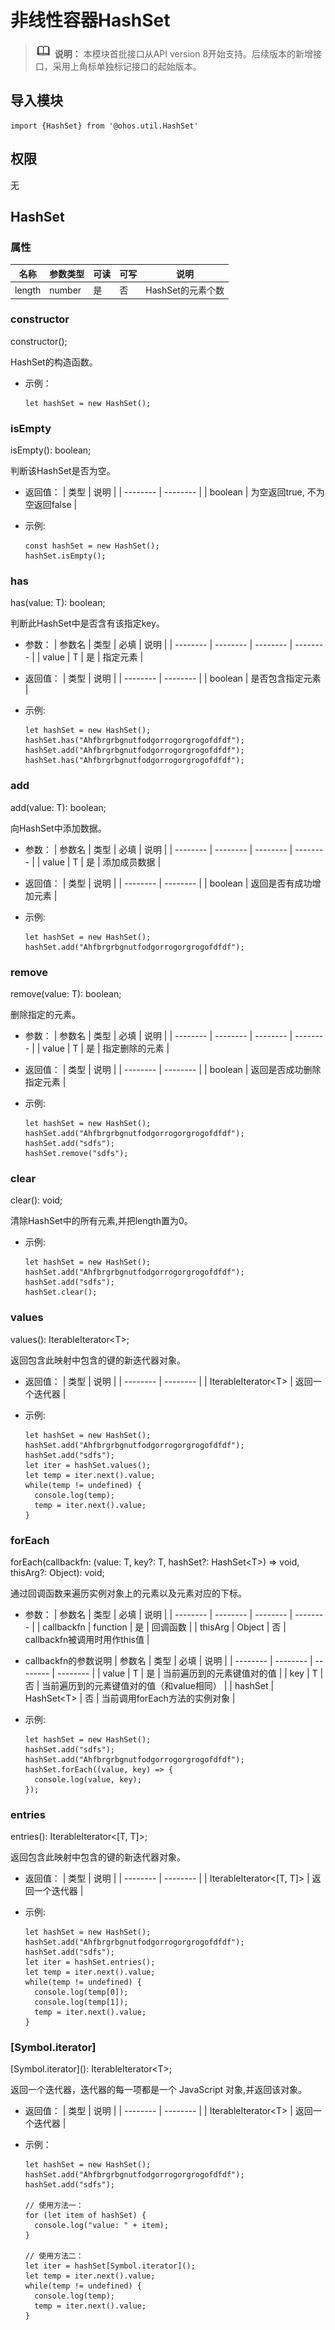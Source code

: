 # 非线性容器HashSet 

> ![icon-note.gif](public_sys-resources/icon-note.gif) **说明：**
> 本模块首批接口从API version 8开始支持。后续版本的新增接口，采用上角标单独标记接口的起始版本。


## 导入模块

```
import {HashSet} from '@ohos.util.HashSet'  
```


## 权限

无

## HashSet


### 属性

| 名称 | 参数类型 | 可读 | 可写 | 说明 |
| -------- | -------- | -------- | -------- | -------- |
| length | number | 是 | 否 | HashSet的元素个数 |


### constructor

constructor();

HashSet的构造函数。

- 示例：
  ```
  let hashSet = new HashSet();
  ```


### isEmpty

isEmpty(): boolean;

判断该HashSet是否为空。

- 返回值：
  | 类型 | 说明 |
  | -------- | -------- |
  | boolean | 为空返回true, 不为空返回false |

- 示例:
  ```
  const hashSet = new HashSet();
  hashSet.isEmpty();
  ```


### has

has(value: T): boolean;

判断此HashSet中是否含有该指定key。

- 参数：
  | 参数名 | 类型 | 必填 | 说明 |
  | -------- | -------- | -------- | -------- |
  | value | T | 是 | 指定元素 |

- 返回值：
  | 类型 | 说明 |
  | -------- | -------- |
  | boolean | 是否包含指定元素 |

- 示例:
  ```
  let hashSet = new HashSet();
  hashSet.has("Ahfbrgrbgnutfodgorrogorgrogofdfdf");
  hashSet.add("Ahfbrgrbgnutfodgorrogorgrogofdfdf");
  hashSet.has("Ahfbrgrbgnutfodgorrogorgrogofdfdf");
  ```


### add

add(value: T): boolean;

向HashSet中添加数据。

- 参数：
  | 参数名 | 类型 | 必填 | 说明 |
  | -------- | -------- | -------- | -------- |
  | value | T | 是 | 添加成员数据 |

- 返回值：
  | 类型 | 说明 |
  | -------- | -------- |
  | boolean | 返回是否有成功增加元素 |

- 示例:
  ```
  let hashSet = new HashSet();
  hashSet.add("Ahfbrgrbgnutfodgorrogorgrogofdfdf");
  ```


### remove

remove(value: T): boolean;

删除指定的元素。

- 参数：
  | 参数名 | 类型 | 必填 | 说明 |
  | -------- | -------- | -------- | -------- |
  | value | T | 是 | 指定删除的元素 |

- 返回值：
  | 类型 | 说明 |
  | -------- | -------- |
  | boolean | 返回是否成功删除指定元素 |

- 示例:
  ```
  let hashSet = new HashSet();
  hashSet.add("Ahfbrgrbgnutfodgorrogorgrogofdfdf");
  hashSet.add("sdfs");
  hashSet.remove("sdfs");
  ```


### clear

clear(): void;

清除HashSet中的所有元素,并把length置为0。

- 示例:
  ```
  let hashSet = new HashSet();
  hashSet.add("Ahfbrgrbgnutfodgorrogorgrogofdfdf");
  hashSet.add("sdfs");
  hashSet.clear();
  ```


### values

values(): IterableIterator&lt;T&gt;;

返回包含此映射中包含的键的新迭代器对象。

- 返回值：
  | 类型 | 说明 |
  | -------- | -------- |
  | IterableIterator&lt;T&gt; | 返回一个迭代器 |

- 示例:
  ```
  let hashSet = new HashSet();
  hashSet.add("Ahfbrgrbgnutfodgorrogorgrogofdfdf");
  hashSet.add("sdfs");
  let iter = hashSet.values();
  let temp = iter.next().value;
  while(temp != undefined) {
    console.log(temp);
    temp = iter.next().value;
  } 
  ```


### forEach

forEach(callbackfn: (value: T, key?: T, hashSet?: HashSet&lt;T&gt;) => void, thisArg?: Object): void;

通过回调函数来遍历实例对象上的元素以及元素对应的下标。

- 参数：
  | 参数名 | 类型 | 必填 | 说明 |
  | -------- | -------- | -------- | -------- |
  | callbackfn | function | 是 | 回调函数 |
  | thisArg | Object | 否 | callbackfn被调用时用作this值 |

- callbackfn的参数说明
  | 参数名 | 类型 | 必填 | 说明 |
  | -------- | -------- | -------- | -------- |
  | value | T | 是 | 当前遍历到的元素键值对的值 |
  | key | T | 否 | 当前遍历到的元素键值对的值（和value相同） |
  | hashSet | HashSet&lt;T&gt; | 否 | 当前调用forEach方法的实例对象 |


- 示例:
  ```
  let hashSet = new HashSet();
  hashSet.add("sdfs");
  hashSet.add("Ahfbrgrbgnutfodgorrogorgrogofdfdf");
  hashSet.forEach((value, key) => {
    console.log(value, key);
  });
  ```


### entries
entries(): IterableIterator<[T, T]>;

返回包含此映射中包含的键的新迭代器对象。

- 返回值：
  | 类型 | 说明 |
  | -------- | -------- |
  | IterableIterator<[T, T]> | 返回一个迭代器 |

- 示例:
  ```
  let hashSet = new HashSet();
  hashSet.add("Ahfbrgrbgnutfodgorrogorgrogofdfdf");
  hashSet.add("sdfs");
  let iter = hashSet.entries();
  let temp = iter.next().value;
  while(temp != undefined) {
    console.log(temp[0]);
    console.log(temp[1]);
    temp = iter.next().value;
  }
  ```


### [Symbol.iterator]

[Symbol.iterator]\(): IterableIterator&lt;T&gt;;

返回一个迭代器，迭代器的每一项都是一个 JavaScript 对象,并返回该对象。

- 返回值：
  | 类型 | 说明 |
  | -------- | -------- |
  | IterableIterator&lt;T&gt; | 返回一个迭代器 |

- 示例：
  ```
  let hashSet = new HashSet();
  hashSet.add("Ahfbrgrbgnutfodgorrogorgrogofdfdf");
  hashSet.add("sdfs");

  // 使用方法一：
  for (let item of hashSet) { 
    console.log("value: " + item);
  }

  // 使用方法二：
  let iter = hashSet[Symbol.iterator]();
  let temp = iter.next().value;
  while(temp != undefined) {
    console.log(temp);
    temp = iter.next().value;
  }
  ```